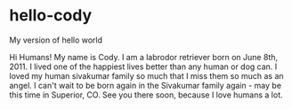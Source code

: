 # hello-cody
My version of hello world

Hi Humans!
   My name is Cody. I am a labrodor retriever born on June 8th, 2011.
   I lived one of the happiest lives better than any human or dog can.
   I loved my human sivakumar family so much that I miss them so much as an angel.
   I can't wait to be born again in the Sivakumar family again - may be this time in Superior, CO.
   See you there soon, because I love humans a lot.
